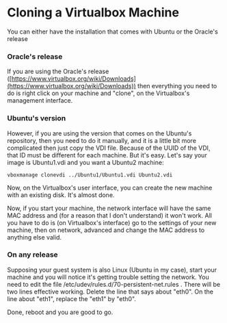 

# Cloning a Virtualbox Machine

You can either have the installation that comes with Ubuntu or the Oracle's release

### Oracle's release

If you are using the Oracle's release ([https://www.virtualbox.org/wiki/Downloads](https://www.virtualbox.org/wiki/Downloads)) then everything you need to do is right click on your machine and "clone", on the Virtualbox's management interface.



### Ubuntu's version

However, if you are using the version that comes on the Ubuntu's repository, then you need to do it manually, and it is a little bit more complicated then just copy the VDI file. Because of the UUID of the VDI, that ID must be different for each machine. But it's easy. Let's say your image is Ubuntu1.vdi and you want a Ubuntu2 machine:

    vboxmanage clonevdi ../Ubuntu1/Ubuntu1.vdi Ubuntu2.vdi

Now, on the Virtualbox's user interface, you can create the new machine with an existing disk. It's almost done. 

Now, if you start your machine, the network interface will have the same MAC address and (for a reason that I don't understand) it won't work. All you have to do is (on Virtualbox's interface) go to the settings of your new machine, then on network, advanced and change the MAC address to anything else valid.

### On any release

Supposing your guest system is also Linux (Ubuntu in my case), start your machine and you will notice it's getting trouble setting the network. You need to edit the file /etc/udev/rules.d/70-persistent-net.rules . There will be two lines effective working. Delete the line that says about "eth0". On the line about "eth1", replace the "eth1" by "eth0". 

Done, reboot and you are good to go.
